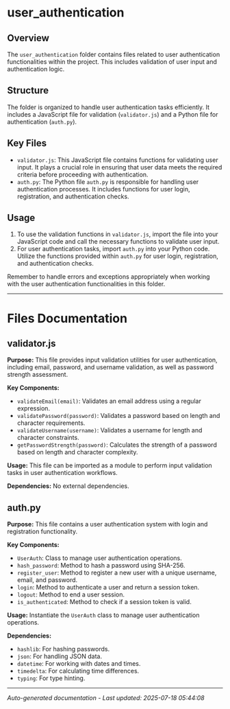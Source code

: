 # user_authentication

## Overview
The `user_authentication` folder contains files related to user authentication functionalities within the project. This includes validation of user input and authentication logic.

## Structure
The folder is organized to handle user authentication tasks efficiently. It includes a JavaScript file for validation (`validator.js`) and a Python file for authentication (`auth.py`).

## Key Files
- `validator.js`: This JavaScript file contains functions for validating user input. It plays a crucial role in ensuring that user data meets the required criteria before proceeding with authentication.
- `auth.py`: The Python file `auth.py` is responsible for handling user authentication processes. It includes functions for user login, registration, and authentication checks.

## Usage
1. To use the validation functions in `validator.js`, import the file into your JavaScript code and call the necessary functions to validate user input.
2. For user authentication tasks, import `auth.py` into your Python code. Utilize the functions provided within `auth.py` for user login, registration, and authentication checks.

Remember to handle errors and exceptions appropriately when working with the user authentication functionalities in this folder.

---

# Files Documentation

## validator.js

**Purpose:** This file provides input validation utilities for user authentication, including email, password, and username validation, as well as password strength assessment.

**Key Components:**
- `validateEmail(email)`: Validates an email address using a regular expression.
- `validatePassword(password)`: Validates a password based on length and character requirements.
- `validateUsername(username)`: Validates a username for length and character constraints.
- `getPasswordStrength(password)`: Calculates the strength of a password based on length and character complexity.

**Usage:** This file can be imported as a module to perform input validation tasks in user authentication workflows.

**Dependencies:** No external dependencies.

## auth.py

**Purpose:** This file contains a user authentication system with login and registration functionality.

**Key Components:**
- `UserAuth`: Class to manage user authentication operations.
- `hash_password`: Method to hash a password using SHA-256.
- `register_user`: Method to register a new user with a unique username, email, and password.
- `login`: Method to authenticate a user and return a session token.
- `logout`: Method to end a user session.
- `is_authenticated`: Method to check if a session token is valid.

**Usage:** Instantiate the `UserAuth` class to manage user authentication operations.

**Dependencies:**
- `hashlib`: For hashing passwords.
- `json`: For handling JSON data.
- `datetime`: For working with dates and times.
- `timedelta`: For calculating time differences.
- `typing`: For type hinting.

---
*Auto-generated documentation - Last updated: 2025-07-18 05:44:08*
